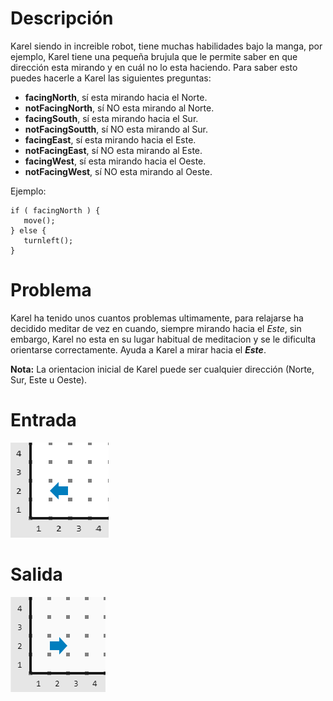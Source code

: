 # Descripción

Karel siendo in increible robot, tiene muchas habilidades bajo la manga, por ejemplo, Karel tiene una pequeña brujula que le permite saber en que dirección esta mirando y en cuál no lo esta haciendo. Para saber esto puedes hacerle a Karel las siguientes preguntas:

* **facingNorth**, sí esta mirando hacia el Norte.
* **notFacingNorth**, sí NO esta mirando al Norte.
* **facingSouth**, sí esta mirando hacia el Sur.
* **notFacingSoutth**, sí NO esta mirando al Sur.
* **facingEast**, sí esta mirando hacia el Este.
* **notFacingEast**, sí NO esta mirando al Este.
* **facingWest**, sí esta mirando hacia el Oeste.
* **notFacingWest**, sí NO esta mirando al Oeste.

Ejemplo:

    if ( facingNorth ) {
       move();
    } else {
       turnleft();   
    }

# Problema

Karel ha tenido unos cuantos problemas ultimamente, para relajarse ha decidido meditar de vez en cuando, siempre mirando hacia el *Este*, sin embargo, Karel no esta en su lugar habitual de meditacion y se le dificulta orientarse correctamente. Ayuda a Karel a mirar hacia el ***Este***.

**Nota:** La orientacion inicial de Karel puede ser cualquier dirección (Norte, Sur, Este u Oeste).

# Entrada

![Entrada](entrada.png)

# Salida

![Salida](salida.png)
